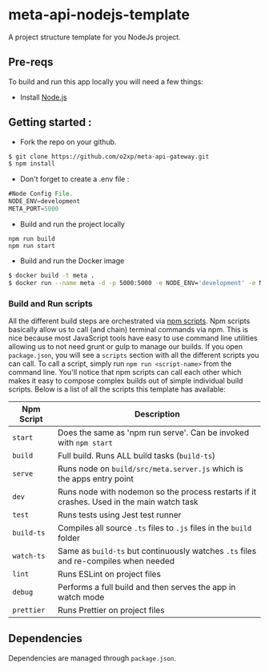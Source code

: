 # meta-api-nodejs-template
A project structure template for you NodeJs project.  

## Pre-reqs
To build and run this app locally you will need a few things:
- Install [Node.js](https://nodejs.org/en/)

## Getting started : 

- Fork the repo on your github.

```sh
$ git clone https://github.com/o2xp/meta-api-gateway.git
$ npm install
```

- Don't forget to create a .env file :

```js
#Node Config File.
NODE_ENV=development
META_PORT=5000
```

- Build and run the project locally

```
npm run build
npm run start
```

- Build and run the Docker image
```sh
$ docker build -t meta .
$ docker run --name meta -d -p 5000:5000 -e NODE_ENV='development' -e META_PORT='5000' meta
```

### Build and Run scripts
All the different build steps are orchestrated via [npm scripts](https://docs.npmjs.com/misc/scripts).
Npm scripts basically allow us to call (and chain) terminal commands via npm.
This is nice because most JavaScript tools have easy to use command line utilities allowing us to not need grunt or gulp to manage our builds.
If you open `package.json`, you will see a `scripts` section with all the different scripts you can call.
To call a script, simply run `npm run <script-name>` from the command line.
You'll notice that npm scripts can call each other which makes it easy to compose complex builds out of simple individual build scripts.
Below is a list of all the scripts this template has available:


| Npm Script | Description |
| ------------------------- | ------------------------------------------------------------------------------------------------- |
| `start`                   | Does the same as 'npm run serve'. Can be invoked with `npm start`                                 |
| `build`                   | Full build. Runs ALL build tasks (`build-ts`)                                                     |
| `serve`                   | Runs node on `build/src/meta.server.js` which is the apps entry point                             |
| `dev`                     | Runs node with nodemon so the process restarts if it crashes. Used in the main watch task         |
| `test`                    | Runs tests using Jest test runner                                                                 |
| `build-ts`                | Compiles all source `.ts` files to `.js` files in the `build` folder                              |
| `watch-ts`                | Same as `build-ts` but continuously watches `.ts` files and re-compiles when needed               |
| `lint`                    | Runs ESLint on project files                                                                      |
| `debug`                   | Performs a full build and then serves the app in watch mode                                       |
| `prettier`                | Runs Prettier on project files                                                                    |


## Dependencies
Dependencies are managed through `package.json`.


